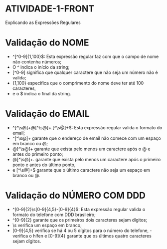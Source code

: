 # ATIVIDADE-1-FRONT

Explicando as Expressões Regulares

# Validação do NOME
- ^[^0-9]{1,100}$: Esta expressão regular faz com que o campo de nome não contenha números;
- O ^ indica o início da string;
- [^0-9] significa que qualquer caractere que não seja um número não é valida;
- {1,100} especifica que o comprimento do nome deve ter até 100 caracteres,
- e o $ indica o final da string.

# Validação do EMAIL
- ^[^\s@]+@[^\s@]+\.[^\s@]+$: Esta expressão regular valida o formato do email;
- ^[^\s@]+ garante que o endereço de email não comece com um espaço em branco ou @;
- @[^\s@]+ garante que exista pelo menos um caractere após o @ e antes do primeiro ponto;
- @[^\s@]+\. garante que exista pelo menos um caractere após o primeiro ponto e antes do último ponto,
- e [^\s@]+$ garante que o último caractere não seja um espaço em branco ou @.

# Validação do NÚMERO COM DDD
- ^[0-9]{2}\s[0-9]{4,5}-[0-9]{4}$: Esta expressão regular valida o formato do telefone com DDD brasileiro;
- ^[0-9]{2} garante que os primeiros dois caracteres sejam dígitos;
- \s verifica um espaço em branco;
- [0-9]{4,5} verifica se há 4 ou 5 dígitos para o número do telefone, - verifica o hífen e [0-9]{4} garante que os últimos quatro caracteres sejam dígitos.
